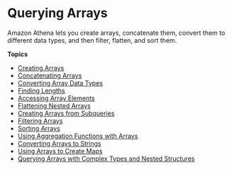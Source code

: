 # Querying Arrays<a name="querying-arrays"></a>

Amazon Athena lets you create arrays, concatenate them, convert them to different data types, and then filter, flatten, and sort them\.

**Topics**
+ [Creating Arrays](creating-arrays.md)
+ [Concatenating Arrays](concatenating-arrays.md)
+ [Converting Array Data Types](converting-array-data-types.md)
+ [Finding Lengths](finding-lengths.md)
+ [Accessing Array Elements](accessing-array-elements.md)
+ [Flattening Nested Arrays](flattening-arrays.md)
+ [Creating Arrays from Subqueries](creating-arrays-from-subqueries.md)
+ [Filtering Arrays](filtering-arrays.md)
+ [Sorting Arrays](sorting-arrays.md)
+ [Using Aggregation Functions with Arrays](arrays-and-aggregation.md)
+ [Converting Arrays to Strings](converting-arrays-to-strings.md)
+ [Using Arrays to Create Maps](maps.md)
+ [Querying Arrays with Complex Types and Nested Structures](rows-and-structs.md)